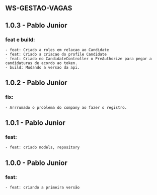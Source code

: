 ## WS-GESTAO-VAGAS

## 1.0.3 - Pablo Junior
### feat e build:
    - feat: Criado a roles em relacao ao Candidate
    - feat: Criado a criacao do profile Candidate
    - feat: Criado no CandidateController o PreAuthorize para pegar a candidaturas de acordo ao token.
    - build: Mudando a versao da api.

## 1.0.2 - Pablo Junior
### fix:
    - Arrrumado o problema do company ao fazer o registro.

## 1.0.1 - Pablo Junior
### feat:
    - feat: criado models, repository

## 1.0.0 - Pablo Junior
### feat:
    - feat: criando a primeira versão